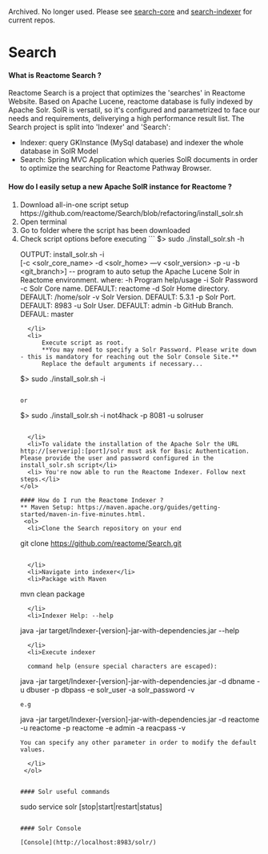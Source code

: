 Archived. No longer used. Please see [search-core](https://github.com/PlantReactome/search-core) and [search-indexer](https://github.com/PlantReactome/search-indexer) for current repos.

# Search
#### What is Reactome Search ?
Reactome Search is a project that optimizes the 'searches' in Reactome Website. Based on Apache Lucene, reactome database is fully indexed by Apache Solr. SolR is versatil, so it's configured and parametrized to face our needs and requirements, deliverying a high performance result list.
The Search project is split into 'Indexer' and 'Search':
  * Indexer: query GKInstance (MySql database) and indexer the whole database in SolR Model
  * Search: Spring MVC Application which queries SolR documents in order to optimize the searching for Reactome Pathway Browser.

#### How do I easily setup a new Apache SolR instance for Reactome ?
  <ol>
  <li>Download all-in-one script setup https://github.com/reactome/Search/blob/refactoring/install_solr.sh</li>
  <li>Open terminal</li>
  <li>Go to folder where the script has been downloaded</li>
  <li>Check script options before executing 
```
$> sudo ./install_solr.sh -h

OUTPUT:
install_solr.sh -i <password>  
                [-c <solr_core_name> 
                 -d <solr_home> 
                 —v <solr_version> 
                 -p <port> 
                 -u <user>
                 -b <git_branch>] 
                 -- program to auto setup the Apache Lucene Solr in Reactome environment.
where:
    -h  Program help/usage
    -i  Solr Password
    -c  Solr Core name. DEFAULT: reactome
    -d  Solr Home directory. DEFAULT: /home/solr
    -v  Solr Version. DEFAULT: 5.3.1
    -p  Solr Port. DEFAULT: 8983
    -u  Solr User. DEFAULT: admin
    -b  GitHub Branch. DEFAUL: master
```
  </li>
  <li>
      Execute script as root. 
      **You may need to specify a Solr Password. Please write down - this is mandatory for reaching out the Solr Console Site.**
      Replace the default arguments if necessary...

```
$> sudo ./install_solr.sh -i <password>
```

or

```
$> sudo ./install_solr.sh -i not4hack -p 8081 -u solruser
```

  </li>
  <li>To validate the installation of the Apache Solr the URL http://[serverip]:[port]/solr must ask for Basic Authentication. Please provide the user and password configured in the install_solr.sh script</li>
  <li> You're now able to run the Reactome Indexer. Follow next steps.</li>
</ol>
  
#### How do I run the Reactome Indexer ?
** Maven Setup: https://maven.apache.org/guides/getting-started/maven-in-five-minutes.html.
 <ol>
  <li>Clone the Search repository on your end

```
git clone https://github.com/reactome/Search.git
```

  </li>
  <li>Navigate into indexer</li>
  <li>Package with Maven
```
mvn clean package
```
  </li>
  <li>Indexer Help: --help
```
java -jar target/Indexer-[version]-jar-with-dependencies.jar --help
```
  </li>
  <li>Execute indexer
  
  command help (ensure special characters are escaped):
```
java -jar target/Indexer-[version]-jar-with-dependencies.jar 
     -d dbname 
     -u dbuser 
     -p dbpass 
     -e solr_user
     -a solr_password
     -v
```
e.g

```
java -jar target/Indexer-[version]-jar-with-dependencies.jar 
     -d reactome 
     -u reactome 
     -p reactome 
     -e admin
     -a reacpass
     -v
```
You can specify any other parameter in order to modify the default values.
    
  </li>
 </ol>
 
 
#### Solr useful commands

```
sudo service solr [stop|start|restart|status]
```

#### Solr Console

[Console](http://localhost:8983/solr/)
